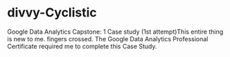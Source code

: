 # divvy-Cyclistic
Google Data Analytics Capstone: 1 Case study (1st attempt)This entire thing is new to me. fingers crossed. 
The Google Data Analytics Professional Certificate required me to complete this Case Study.
